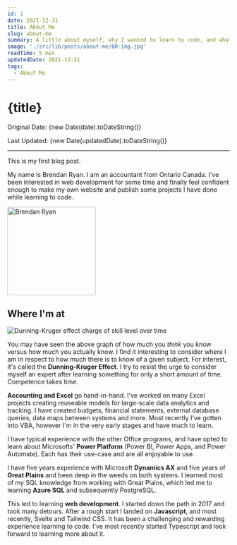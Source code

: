 ```yaml
---
id: 1
date: 2021-12-31
title: About Me
slug: about-me
summary: A little about myself, why I wanted to learn to code, and what my interests are.
image: './src/lib/posts/about-me/BR-img.jpg'
readTime: 5 min
updatedDate: 2021-12-31
tags:
  - About Me
---
```


# {title}

Original Date: {new Date(date).toDateString()}

Last Updated: {new Date(updatedDate).toDateString()}

---

This is my first blog post.

My name is Brendan Ryan. I am an accountant from Ontario Canada. I've been interested in web development for some time and finally feel confident enough to make my own website and publish some projects I have done while learning to code.

<img src='../src/lib/posts/about-me/BR-img.jpg' width="200" alt="Brendan Ryan" class="rounded-full" title="Brendan Ryan">

## Where I'm at

![Dunning-Kruger effect charge of skill level over time](../src/lib/posts/about-me/dunning-kruger-effect.png 'Dunning-Kruger effect')

You may have seen the above graph of how much you _think_ you know versus how much you actually know. I find it interesting to consider where I am in respect to how much there is to know of a given subject. For interest, it's called the **Dunning-Kruger Effect**. I try to resist the urge to consider myself an expert after learning something for only a short amount of time. Competence takes time.

**Accounting and Excel** go hand-in-hand. I've worked on many Excel projects creating reuseable models for large-scale data analytics and tracking. I have created budgets, financial statements, external database queries, data maps between systems and more. Most recently I've gotten into VBA, however I'm in the very early stages and have much to learn.

I have typical experience with the other Office programs, and have opted to learn about Microsofts' **Power Platform** (Power BI, Power Apps, and Power Automate). Each has their use-case and are all enjoyable to use.

I have five years experience with Microsoft **Dynamics AX** and five years of
**Great Plains** and been deep in the weeds on both systems. I learned most of my SQL knowledge
from working with Great Plains, which led me to learning **Azure SQL** and subsequently PostgreSQL.

This led to learning **web development**. I started down the path in 2017 and took many detours.
After a rough start I landed on **Javascript**, and most recently, Svelte and Tailwind CSS. It
has been a challenging and rewarding experience learning to code. I've most recently started Typescript and look forward to learning more about it.

